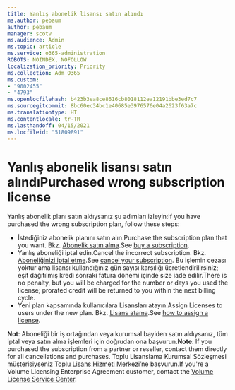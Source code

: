 ```yaml
---
title: Yanlış abonelik lisansı satın alındı
ms.author: pebaum
author: pebaum
manager: scotv
ms.audience: Admin
ms.topic: article
ms.service: o365-administration
ROBOTS: NOINDEX, NOFOLLOW
localization_priority: Priority
ms.collection: Adm_O365
ms.custom:
- "9002455"
- "4793"
ms.openlocfilehash: b423b3ea8ce8616cb8018112ea12191bbe3ed7c7
ms.sourcegitcommit: 8bc60ec34bc1e40685e3976576e04a2623f63a7c
ms.translationtype: HT
ms.contentlocale: tr-TR
ms.lasthandoff: 04/15/2021
ms.locfileid: "51809891"
---
```

# <a name="purchased-wrong-subscription-license"></a><span data-ttu-id="98a79-102">Yanlış abonelik lisansı satın alındı</span><span class="sxs-lookup"><span data-stu-id="98a79-102">Purchased wrong subscription license</span></span>

<span data-ttu-id="98a79-103">Yanlış abonelik planı satın aldıysanız şu adımları izleyin:</span><span class="sxs-lookup"><span data-stu-id="98a79-103">If you have purchased the wrong subscription plan, follow these steps:</span></span>

- <span data-ttu-id="98a79-104">İstediğiniz abonelik planını satın alın.</span><span class="sxs-lookup"><span data-stu-id="98a79-104">Purchase the subscription plan that you want.</span></span> <span data-ttu-id="98a79-105">Bkz. [Abonelik satın alma](https://docs.microsoft.com/alchemyinsights/buy-a-subscription-to-office-365-for-business).</span><span class="sxs-lookup"><span data-stu-id="98a79-105">See [buy a subscription](https://docs.microsoft.com/alchemyinsights/buy-a-subscription-to-office-365-for-business).</span></span>
- <span data-ttu-id="98a79-106">Yanlış aboneliği iptal edin.</span><span class="sxs-lookup"><span data-stu-id="98a79-106">Cancel the incorrect subscription.</span></span> <span data-ttu-id="98a79-107">Bkz. [Aboneliğinizi iptal etme](https://docs.microsoft.com/alchemyinsights/canceling-your-office-365-subscription).</span><span class="sxs-lookup"><span data-stu-id="98a79-107">See [cancel your subscription](https://docs.microsoft.com/alchemyinsights/canceling-your-office-365-subscription).</span></span>
<span data-ttu-id="98a79-108">Bu işlemin cezası yoktur ama lisansı kullandığınız gün sayısı karşılığı ücretlendirilirsiniz; eşit dağıtılmış kredi sonraki fatura dönemi içinde size iade edilir.</span><span class="sxs-lookup"><span data-stu-id="98a79-108">There is no penalty, but you will be charged for the number or days you used the license; prorated credit will be returned to you within the next billing cycle.</span></span>
- <span data-ttu-id="98a79-109">Yeni plan kapsamında kullanıcılara Lisansları atayın.</span><span class="sxs-lookup"><span data-stu-id="98a79-109">Assign Licenses to users under the new plan.</span></span> <span data-ttu-id="98a79-110">Bkz. [Lisans atama](https://docs.microsoft.com/alchemyinsights/how-to-assign-a-license-to-a-user).</span><span class="sxs-lookup"><span data-stu-id="98a79-110">See [how to assign a license](https://docs.microsoft.com/alchemyinsights/how-to-assign-a-license-to-a-user).</span></span>

<span data-ttu-id="98a79-111">**Not**: Aboneliği bir iş ortağından veya kurumsal bayiden satın aldıysanız, tüm iptal veya satın alma işlemleri için doğrudan ona başvurun.</span><span class="sxs-lookup"><span data-stu-id="98a79-111">**Note**: If you purchased the subscription from a partner or reseller, contact them directly for all cancellations and purchases.</span></span> <span data-ttu-id="98a79-112">Toplu Lisanslama Kurumsal Sözleşmesi müşterisiyseniz [Toplu Lisans Hizmeti Merkezi](https://support.microsoft.com/help/4471406/how-to-contact-the-microsoft-volume-licensing-service-center)’ne başvurun.</span><span class="sxs-lookup"><span data-stu-id="98a79-112">If you're a Volume Licensing Enterprise Agreement customer, contact the [Volume License Service Center](https://support.microsoft.com/help/4471406/how-to-contact-the-microsoft-volume-licensing-service-center).</span></span>
